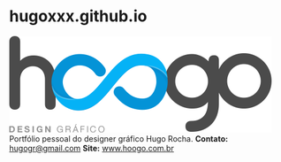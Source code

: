 # hugoxxx.github.io


<span style="text-align: center;"><img style="margin: 0px auto" src="images/logo.png" alt="Hoogo Design">
<br>
Portfólio pessoal do designer gráfico Hugo Rocha.
<b>Contato:</b> <a href="hugogr@gmail.com">hugogr@gmail.com</a>
<b>Site:</b> <a href="www.hoogo.com.br">www.hoogo.com.br</a></span>